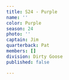 ```yaml
---
title: S24 - Purple
name: ''
color: Purple
season: 24
photo: ''
captain: Jim
quarterback: Pat
members: []
division: Dirty Goose
published: false

---
```

